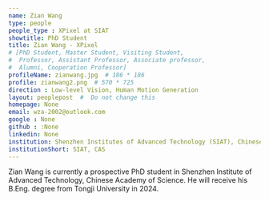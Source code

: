```yaml
---
name: Zian Wang
type: people
people_type : XPixel at SIAT
showtitle: PhD Student
title: Zian Wang - XPixel
# [PhD Student, Master Student, Visiting Student,
#  Professor, Assistant Professor, Associate professor,
#  Alumni, Cooperation Professor]
profileName: zianwang.jpg  # 186 * 186
profile: zianwang2.png  # 570 * 725
direction : Low-level Vision, Human Motion Generation
layout: peoplepost  #  Do not change this
homepage: None
email: wza-2002@outlook.com
google : None
github : :None
linkedin: None
institution: Shenzhen Institutes of Advanced Technology (SIAT), Chinese Academy of Sciences (CAS)
institutionShort: SIAT, CAS
---
```



Zian Wang is currently a prospective PhD student in  Shenzhen Institute of Advanced Technology, Chinese Academy of Science. He will receive his B.Eng. degree from Tongji University in 2024. 


